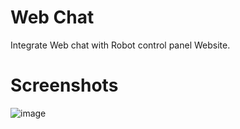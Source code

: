 # Web Chat

Integrate Web chat with Robot control panel Website.

# Screenshots


![image](https://user-images.githubusercontent.com/50388183/124809282-a0111900-df68-11eb-88f6-0d4da93f1090.png)



